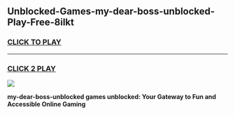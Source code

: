 
## Unblocked-Games-my-dear-boss-unblocked-Play-Free-8ilkt
<h3>
<a href="https://premium76.site?title=my-dear-boss-unblocked&ref=19M">CLICK TO PLAY</a></h3>
<hr>

<h3>
<a href="https://premium76.site?title=my-dear-boss-unblocked&ref=19M">CLICK 2 PLAY</a>
  
</h3>

<a href="https://premium76.site?title=my-dear-boss-unblocked&ref=19M"><img src="https://clearcache.store/games.png"></a>


**my-dear-boss-unblocked games unblocked: Your Gateway to Fun and Accessible Online Gaming**
